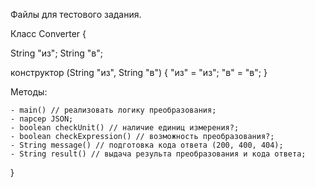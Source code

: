 Файлы для тестового задания.

Класс Converter {
  
  String "из";
  String "в";
 
  конструктор (String "из", String "в") {
    "из" = "из";
    "в" = "в";
  }
 
   Методы:
   
    - main() // реализовать логику преобразования;
    - парсер JSON;
    - boolean checkUnit() // наличие единиц измерения?;
    - boolean checkExpression() // возможность преобразования?;
    - String message() // подготовка кода ответа (200, 400, 404);
    - String result() // выдача результа преобразования и кода ответа;
}

